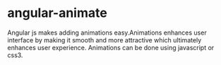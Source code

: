 # angular-animate
Angular js makes adding animations easy.Animations enhances user interface by making it smooth and more attractive which ultimately enhances user experience. Animations can be done using javascript or css3.

